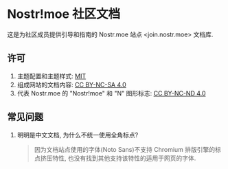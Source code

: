 # Nostr!moe 社区文档

这是为社区成员提供引导和指南的 Nostr.moe 站点 <join.nostr.moe> 文档库.

## 许可

1. 主题配置和主题样式: [MIT](./LICENCE-MIT)
2. 组成网站的文档内容: [CC BY-NC-SA 4.0](./LICENSE-CC-BY-NC-SA.txt)
3. 代表 Nostr.moe 的 "Nostr!moe" 和 "N" 图形标志: [CC BY-NC-ND 4.0](./LICENSE-CC-BY-NC-ND.txt)

## 常见问题

1. 明明是中文文档, 为什么不统一使用全角标点?
   > 因为文档站点使用的字体(Noto Sans)不支持 Chromium 排版引擎的标点挤压特性, 也没有找到其他支持该特性的适用于网页的字体.
